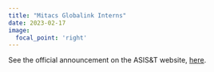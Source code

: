 ```yaml
---
title: "Mitacs Globalink Interns"
date: 2023-02-17
image:
  focal_point: 'right'
---
```



See the official announcement on the ASIS&T website, [here](https://www.asist.org/sig/sigmet/awards/).

<!--more-->
